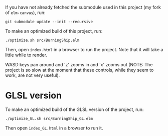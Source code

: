 If you have not already fetched the submodule used in this project (my fork of
`elm-canvas`), run:

    git submodule update --init --recursive

To make an optimized build of this project, run:

    ./optimize.sh src/BurningShip.elm

Then, open `index.html` in a browser to run the project. Note that it will take
a little while to render.

WASD keys pan around and 'z' zooms in and 'x' zooms out (NOTE: The project is so
slow at the moment that these controls, while they seem to work, are not very
useful).

# GLSL version

To make an optimized build of the GLSL version of the project, run:

    ./optimize_GL.sh src/BurningShip_GL.elm

Then open `index_GL.html` in a browser to run it.

